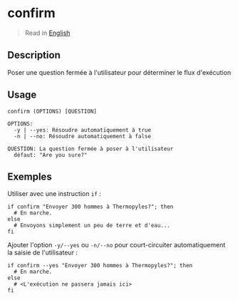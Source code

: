 # confirm

> Read in [English](/docs/en/helpers/confirm.md)

## Description

Poser une question fermée à l'utilisateur pour déterminer le flux d'exécution

## Usage

```text
confirm (OPTIONS) [QUESTION]

OPTIONS:
  -y | --yes: Résoudre automatiquement à true
  -n | --no: Résoudre automatiquement à false

QUESTION: La question fermée à poser à l'utilisateur
  défaut: "Are you sure?"
```

## Exemples

Utiliser avec une instruction `if` :

```shell
if confirm "Envoyer 300 hommes à Thermopyles?"; then
  # En marche.
else
  # Envoyons simplement un peu de terre et d'eau...
fi
```

Ajouter l'option `-y/--yes` ou `-n/--no` pour court-circuiter automatiquement la saisie de
l'utilisateur :

```shell
if confirm --yes "Envoyer 300 hommes à Thermopyles?"; then
  # En marche.
else
  # <L'exécution ne passera jamais ici>
fi
```
